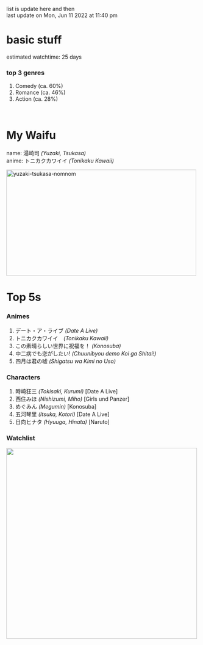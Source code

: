 list is update here and then <br>
last update on Mon, Jun 11 2022 at 11:40 pm <br>

<h1> basic stuff </h1>
estimated watchtime: 25 days
<h3> top 3 genres </h3>
  <ol>
    <li>Comedy (ca. 60%)</li>
    <li>Romance (ca. 46%)</li>
    <li>Action (ca. 28%)</li>
  </ol><br>
<h1> My Waifu </h1>
<p>name: 湯崎司 <i>(Yuzaki, Tsukasa)</i><br>anime: トニカクカワイイ <i>(Tonikaku Kawaii)</i><p>
<img src="https://c.tenor.com/LyotbYW8N-UAAAAd/tsukasa-yuzaki.gif" alt="yuzaki-tsukasa-nomnom" width="498" height="278"><br>
<h1>Top 5s</h1>
<h3>Animes</h3>
<ol>
  <li>デート・ア・ライブ <i>(Date A Live)</i></li>
  <li>トニカクカワイイ　<i>(Tonikaku Kawaii)</i></li>
  <li>この素晴らしい世界に祝福を！ <i>(Konosuba)</i></li>
  <li>中二病でも恋がしたい! <i>(Chuunibyou demo Koi ga Shitai!)</i></li>
  <li>四月は君の嘘 <i>(Shigatsu wa Kimi no Uso)</i></li>
</ol>
<h3>Characters</h3>
<ol>
  <li>時崎狂三 <i>(Tokisaki, Kurumi)</i> [Date A Live]</li>
  <li>西住みほ <i>(Nishizumi, Miho)</i> [Girls und Panzer]</li>
  <li>めぐみん <i>(Megumin)</i> [Konosuba]</li>
  <li>五河琴里 <i>(Itsuka, Kotori)</i> [Date A Live]</li>
  <li>日向ヒナタ <i>(Hyuuga, Hinata)</i> [Naruto]</li>
</ol>
<h3> Watchlist </h3>
<img src="https://c.tenor.com/geGFxXPcbfkAAAAS/chuunibyou-smug.gif" width="500" height="500" href="https://kitsu.io/users/mottsui/library">

